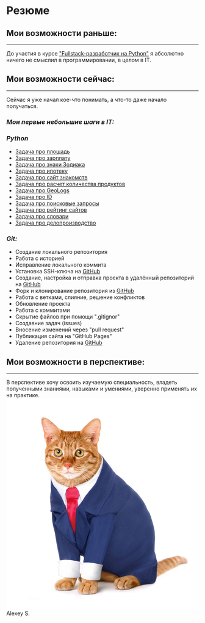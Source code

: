 # Резюме 
## Мои возможности раньше:
___
До участия в курсе ["Fullstack-разработчик на Python"](https://netology.ru/programs/fullstack-python-dev) я абсолютно ничего не смыслил в программировании, в целом в IT.
## Мои возможности сейчас:
___
Сейчас я уже начал кое-что понимать, а что-то даже начало получаться.
### *Мои первые небольшие шаги в IT:*
### ***Python***
- [Задача про площадь](https://replit.com/@alex1shad/Task1Square#main.py)  
- [Задача про зарплату](https://replit.com/@alex1shad/Task1Solary#main.py)  
- [Задача про знаки Зодиака](https://replit.com/@alex1shad/Task2-Zodiac#main.py)  
- [Задача про ипотеку](https://replit.com/@alex1shad/Task2Remistake#main.py)  
- [Задача про сайт знакомств](https://replit.com/@alex1shad/Task3DatingApp#main.py)  
- [Задача про расчет количества продуктов](https://replit.com/@alex1shad/Task3CookBook#main.py)  
- [Задача про GeoLogs](https://replit.com/@alex1shad/Task4geolog#main.py)  
- [Задача про ID](https://replit.com/@alex1shad/Tak4ids#main.py)  
- [Задача про поисковые запросы](https://replit.com/@alex1shad/Task4queries#main.py)  
- [Задача про рейтинг сайтов](https://replit.com/@alex1shad/Task4yandex#main.py)  
- [Задача про словари](https://replit.com/@alex1shad/Task4transformation#main.py)  
- [Задача про делопроизводство](https://replit.com/@alex1shad/Task5Secretary2#main.py)
### ***Git:***
- Создание локального репозитория
- Работа с историей
- Исправление локального коммита
- Установка SSH-ключа на [GitHub](https://github.com/)
- Создание, настройка и отправка проекта в удалённый репозиторий на [GitHub](https://github.com/) 
- Форк и клонирование репозитория из [GitHub](https://github.com/)
- Работа с ветками, слияние, решение конфликтов
- Обновление проекта
- Работа с коммитами
- Скрытие файлов при помощи ".gitignor"
- Создавние задач (issues)
- Вносение изменений через "pull request"
- Публикация сайта на "GitHub Pages"
- Удаление репозитория на [GitHub](https://github.com/)
## Мои возможности в перспективе:
___
В перспективе хочу освоить изучаемую специальность, владеть полученными знаниями, навыками и умениями, уверенно применять их на практике.
\
![1](/cat.jpg)
   Alexey S.
